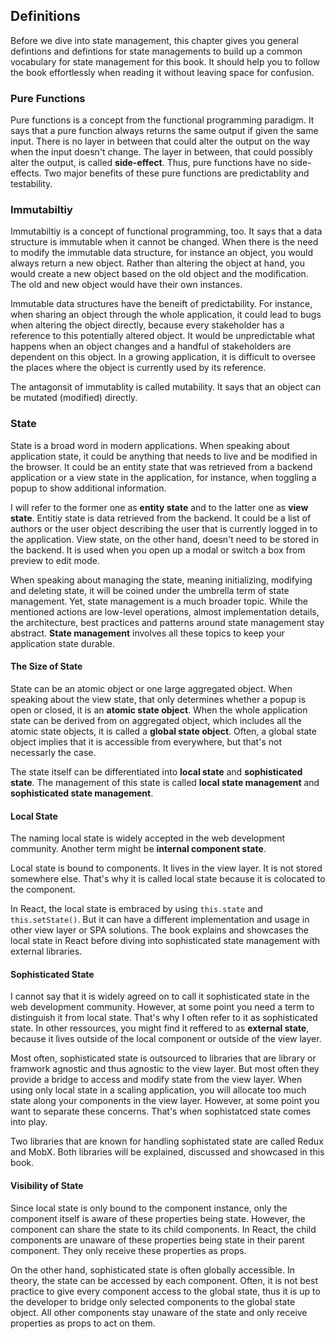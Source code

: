## Definitions

Before we dive into state management, this chapter gives you general defintions and defintions for state managements to build up a common vocabulary for state management for this book. It should help you to follow the book effortlessly when reading it without leaving space for confusion.

### Pure Functions

Pure functions is a concept from the functional programming paradigm. It says that a pure function always returns the same output if given the same input. There is no layer in between that could alter the output on the way when the input doesn't change. The layer in between, that could possibly alter the output, is called **side-effect**. Thus, pure functions have no side-effects. Two major benefits of these pure functions are predictablity and testability.

### Immutabiltiy

Immutabiltiy is a concept of functional programming, too. It says that a data structure is immutable when it cannot be changed. When there is the need to modify the immutable data structure, for instance an object, you would always return a new object. Rather than altering the object at hand, you would create a new object based on the old object and the modification. The old and new object would have their own instances.

Immutable data structures have the beneift of predictability. For instance, when sharing an object through the whole application, it could lead to bugs when altering the object directly, because every stakeholder has a reference to this potentially altered object. It would be unpredictable what happens when an object changes and a handful of stakeholders are dependent on this object. In a growing application, it is difficult to oversee the places where the object is currently used by its reference.

The antagonsit of immutablity is called mutability. It says that an object can be mutated (modified) directly.

### State

State is a broad word in modern applications. When speaking about application state, it could be anything that needs to live and be modified in the browser. It could be an entity state that was retrieved from a backend application or a view state in the application, for instance, when toggling a popup to show additional information.

I will refer to the former one as **entity state** and to the latter one as **view state**. Entitiy state is data retrieved from the backend. It could be a list of authors or the user object describing the user that is currently logged in to the application. View state, on the other hand, doesn't need to be stored in the backend. It is used when you open up a modal or switch a box from preview to edit mode.

When speaking about managing the state, meaning initializing, modifying and deleting state, it will be coined under the umbrella term of state management. Yet, state management is a much broader topic. While the mentioned actions are low-level operations, almost implementation details, the architecture, best practices and patterns around state management stay abstract. **State management** involves all these topics to keep your application state durable.

#### The Size of State

State can be an atomic object or one large aggregated object. When speaking about the view state, that only determines whether a popup is open or closed, it is an **atomic state object**. When the whole application state can be derived from on aggregated object, which includes all the atomic state objects, it is called a **global state object**. Often, a global state object implies that it is accessible from everywhere, but that's not necessarly the case.

The state itself can be differentiated into **local state** and **sophisticated state**. The management of this state is called **local state management** and **sophisticated state management**.

#### Local State

The naming local state is widely accepted in the web development community. Another term might be **internal component state**.

Local state is bound to components. It lives in the view layer. It is not stored somewhere else. That's why it is called local state because it is colocated to the component.

In React, the local state is embraced by using `this.state` and `this.setState()`. But it can have a different implementation and usage in other view layer or SPA solutions. The book explains and showcases the local state in React before diving into sophisticated state management with external libraries.

#### Sophisticated State

I cannot say that it is widely agreed on to call it sophisticated state in the web development community. However, at some point you need a term to distinguish it from local state. That's why I often refer to it as sophisticated state. In other ressources, you might find it reffered to as **external state**, because it lives outside of the local component or outside of the view layer.

Most often, sophisticated state is outsourced to libraries that are library or framwork agnostic and thus agnostic to the view layer. But most often they provide a bridge to access and modify state from the view layer. When using only local state in a scaling application, you will allocate too much state along your components in the view layer. However, at some point you want to separate these concerns. That's when sophistatced state comes into play.

Two libraries that are known for handling sophistated state are called Redux and MobX. Both libraries will be explained, discussed and showcased in this book.

#### Visibility of State

Since local state is only bound to the component instance, only the component itself is aware of these properties being state. However, the component can share the state to its child components. In React, the child components are unaware of these properties being state in their parent component. They only receive these properties as props.

On the other hand, sophisticated state is often globally accessible. In theory, the state can be accessed by each component. Often, it is not best practice to give every component access to the global state, thus it is up to the developer to bridge only selected components to the global state object. All other components stay unaware of the state and only receive properties as props to act on them.